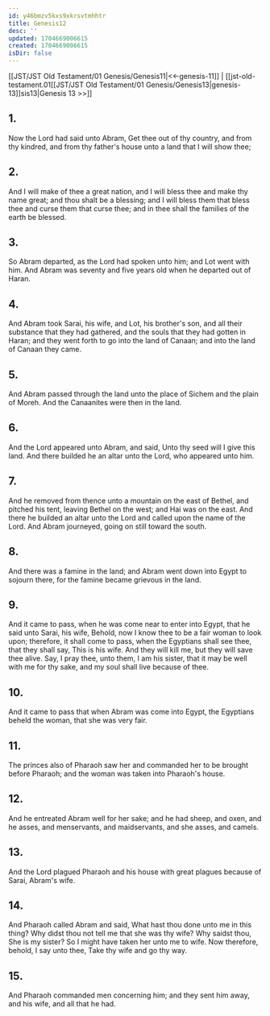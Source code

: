 ```yaml
---
id: y46bmzv5kxs9xkrsvtmhhtr
title: Genesis12
desc: ''
updated: 1704669006615
created: 1704669006615
isDir: false
---
```

[[JST/JST Old Testament/01 Genesis/Genesis11|<<-genesis-11]] | [[jst-old-testament.01[[JST/JST Old Testament/01 Genesis/Genesis13|genesis-13]]sis13|Genesis 13 >>]]
## 1.
Now the Lord had said unto Abram, Get thee out of thy country, and from thy kindred, and from thy father\'s house unto a land that I will show thee;
## 2.
And I will make of thee a great nation, and I will bless thee and make thy name great; and thou shalt be a blessing; and I will bless them that bless thee and curse them that curse thee; and in thee shall the families of the earth be blessed.
## 3.
So Abram departed, as the Lord had spoken unto him; and Lot went with him. And Abram was seventy and five years old when he departed out of Haran.
## 4.
And Abram took Sarai, his wife, and Lot, his brother\'s son, and all their substance that they had gathered, and the souls that they had gotten in Haran; and they went forth to go into the land of Canaan; and into the land of Canaan they came.
## 5.
And Abram passed through the land unto the place of Sichem and the plain of Moreh. And the Canaanites were then in the land.
## 6.
And the Lord appeared unto Abram, and said, Unto thy seed will I give this land. And there builded he an altar unto the Lord, who appeared unto him.
## 7.
And he removed from thence unto a mountain on the east of Bethel, and pitched his tent, leaving Bethel on the west; and Hai was on the east. And there he builded an altar unto the Lord and called upon the name of the Lord. And Abram journeyed, going on still toward the south.
## 8.
And there was a famine in the land; and Abram went down into Egypt to sojourn there, for the famine became grievous in the land.
## 9.
And it came to pass, when he was come near to enter into Egypt, that he said unto Sarai, his wife, Behold, now I know thee to be a fair woman to look upon; therefore, it shall come to pass, when the Egyptians shall see thee, that they shall say, This is his wife. And they will kill me, but they will save thee alive. Say, I pray thee, unto them, I am his sister, that it may be well with me for thy sake, and my soul shall live because of thee.
## 10.
And it came to pass that when Abram was come into Egypt, the Egyptians beheld the woman, that she was very fair.
## 11.
The princes also of Pharaoh saw her and commanded her to be brought before Pharaoh; and the woman was taken into Pharaoh\'s house.
## 12.
And he entreated Abram well for her sake; and he had sheep, and oxen, and he asses, and menservants, and maidservants, and she asses, and camels.
## 13.
And the Lord plagued Pharaoh and his house with great plagues because of Sarai, Abram\'s wife.
## 14.
And Pharaoh called Abram and said, What hast thou done unto me in this thing? Why didst thou not tell me that she was thy wife? Why saidst thou, She is my sister? So I might have taken her unto me to wife. Now therefore, behold, I say unto thee, Take thy wife and go thy way.
## 15.
And Pharaoh commanded men concerning him; and they sent him away, and his wife, and all that he had.

